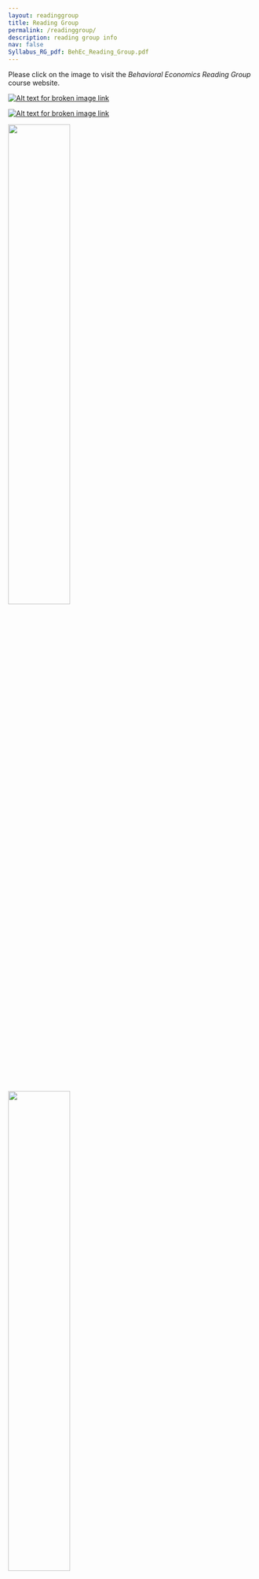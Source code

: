 ```yaml
---
layout: readinggroup
title: Reading Group
permalink: /readinggroup/
description: reading group info 
nav: false
Syllabus_RG_pdf: BehEc_Reading_Group.pdf
---
```


Please click on the image to visit the _Behavioral Economics Reading Group_ course website.


[![Alt text for broken image link](https://egorbronnikov.github.io/assets/img/Reading_Group_Smaller.png)](https://econreadinggroup.github.io)


[![Alt text for broken image link](https://egorbronnikov.github.io/assets/img/Reading_Group.png)](https://econreadinggroup.github.io)


<img src="https://egorbronnikov.github.io/assets/img/Reading_Group.png" width=50%>


[<img src="https://egorbronnikov.github.io/assets/img/Reading_Group.png" width=50%>](https://econreadinggroup.github.io)


